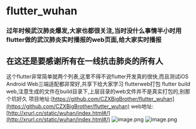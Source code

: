 # flutter_wuhan

### 过年时候武汉肺炎爆发,大家也都很关注,当时没什么事情半小时用flutter做的武汉肺炎实时播报的web页面,给大家实时播报
## 在这还是要感谢所有在一线抗击肺炎的所有人
这个flutter非常简单就两个列表,这里不得不说flutter开发真的很快,而且测试iOS Android Web三端适配都非常好,共享下给大家学习
flutterweb打包 flutter build web,注意生成的文件在build目录下,上层目录的web文件并不是真实打包的,别那个坑好久
项目地址:[https://github.com/CZXBigBrother/flutter_wuhan](https://github.com/CZXBigBrother/flutter_wuhan)
web地址:[http://xrurl.cn/static/wuhan/index.html#/](http://xrurl.cn/static/wuhan/index.html#/)
![image.png](https://upload-images.jianshu.io/upload_images/3258209-c17c0703a11d025f.png?imageMogr2/auto-orient/strip%7CimageView2/2/w/1240)
![image.png](https://upload-images.jianshu.io/upload_images/3258209-ade1e7742fce2133.png?imageMogr2/auto-orient/strip%7CimageView2/2/w/1240)
